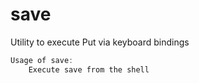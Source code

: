 # save

Utility to execute Put via keyboard bindings

```go
Usage of save:
	Execute save from the shell
```

